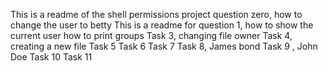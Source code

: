 This is a readme of the shell permissions project question zero, how to change the user to betty
This is a readme for question 1, how to show the current user
how to print groups
Task 3, changing file owner
Task 4, creating a new file
Task 5
Task 6
Task 7
Task 8, James bond
Task 9 , John Doe
Task 10
Task 11
 
